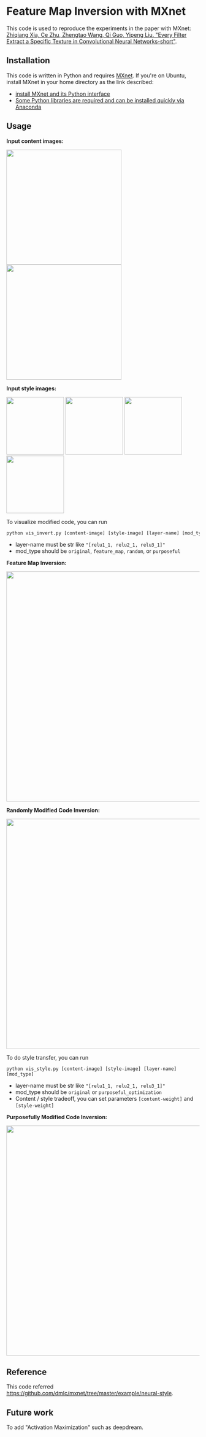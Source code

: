 # Feature Map Inversion with MXnet

This code is used to reproduce the experiments in the paper with MXnet:
[Zhiqiang Xia, Ce Zhu, Zhengtao Wang, Qi Guo, Yipeng Liu. "Every Filter Extract a Specific Texture in Convolutional Neural Networks-short"](https://arxiv.org/abs/1608.04170).

## Installation
This code is written in Python and requires [MXnet](https://github.com/dmlc/mxnet). If you're on Ubuntu, install MXnet in your home directory as the link described:
* [install MXnet and its Python interface](http://mxnet.readthedocs.io/en/latest/how_to/build.html)
* [Some Python libraries are required and can be installed quickly via Anaconda](https://www.continuum.io/downloads)

## Usage
**Input content images:**

<img src="https://github.com/xzqjack/FeatureMapInversion/blob/master/input/the golden gate bridge.jpg" width="300px">
<img src="https://github.com/xzqjack/FeatureMapInversion/blob/master/input/the tubingen.jpg" width="300px">

**Input style images:**

<img src="https://github.com/xzqjack/FeatureMapInversion/blob/master/input/the frida kahlo.jpg" width="150px">
<img src="https://github.com/xzqjack/FeatureMapInversion/blob/master/input/the seated nude.jpg" width="150px">
<img src="https://github.com/xzqjack/FeatureMapInversion/blob/master/input/the starry night.png" width="150px">
<img src="https://github.com/xzqjack/FeatureMapInversion/blob/master/input/the scream.jpg" width="150px">

To visualize modified code, you can run
```python
python vis_invert.py [content-image] [style-image] [layer-name] [mod_type]
```
* layer-name must be str like `"[relu1_1, relu2_1, relu3_1]"`
* mod_type should be `original`, `feature_map`, `random`, or `purposeful`

**Feature Map Inversion:**

<img src="https://github.com/xzqjack/FeatureMapInversion/blob/master/output/feature map of the golden gate.png" width="600px">

**Randomly Modified Code Inversion:**

<img src="https://github.com/xzqjack/FeatureMapInversion/blob/master/output/random.png" width="600px">

To do style transfer, you can run
```
python vis_style.py [content-image] [style-image] [layer-name] [mod_type]
```
* layer-name must be str like `"[relu1_1, relu2_1, relu3_1]"`
* mod_type should be `original` or `purposeful_optimization`
* Content / style tradeoff, you can set parameters `[content-weight]` and `[style-weight]`

**Purposefully Modified Code Inversion:**

<img src="https://github.com/xzqjack/FeatureMapInversion/blob/master/output/style_transfer3.png" width="600px">

## Reference

This code referred https://github.com/dmlc/mxnet/tree/master/example/neural-style.

## Future work

To add "Activation Maximization" such as deepdream.